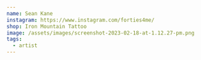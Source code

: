 ```yaml
---
name: Sean Kane
instagram: https://www.instagram.com/forties4me/
shop: Iron Mountain Tattoo
image: /assets/images/screenshot-2023-02-18-at-1.12.27-pm.png
tags:
  - artist
---
```

